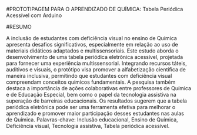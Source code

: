 #PROTOTIPAGEM PARA O APRENDIZADO DE QUÍMICA:
Tabela Periódica Acessível com Arduino


#RESUMO

A inclusão de estudantes com deficiência visual no ensino de Química apresenta desafios significativos, especialmente em relação ao uso de materiais didáticos adaptados e multissensoriais. Este estudo aborda o desenvolvimento de uma tabela periódica eletrônica acessível, projetada para fornecer uma experiência multissensorial. Integrando recursos táteis, auditivos e visuais, o protótipo visa promover a alfabetização científica de maneira inclusiva, permitindo que estudantes com deficiência visual compreendam conceitos químicos fundamentais. A pesquisa também destaca a importância de ações colaborativas entre professores de Química e de Educação Especial, bem como o papel da tecnologia assistiva na superação de barreiras educacionais. Os resultados sugerem que a tabela periódica eletrônica pode ser uma ferramenta efetiva para melhorar o aprendizado e promover maior participação desses estudantes nas aulas de Química.
Palavras-chave: Inclusão educacional, Ensino de Química, Deficiência visual, Tecnologia assistiva, Tabela periódica acessível.
